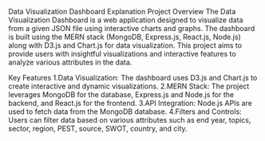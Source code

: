 Data Visualization Dashboard Explanation
Project Overview
The Data Visualization Dashboard is a web application designed to visualize data from a given JSON file using interactive charts and graphs. The dashboard is built using the MERN stack (MongoDB, Express.js, React.js, Node.js) along with D3.js and Chart.js for data visualization. This project aims to provide users with insightful visualizations and interactive features to analyze various attributes in the data.

Key Features
1.Data Visualization: The dashboard uses D3.js and Chart.js to create interactive and dynamic visualizations.
2.MERN Stack: The project leverages MongoDB for the database, Express.js and Node.js for the backend, and React.js for the frontend.
3.API Integration: Node.js APIs are used to fetch data from the MongoDB database.
4.Filters and Controls: Users can filter data based on various attributes such as end year, topics, sector, region, PEST, source, SWOT, country, and city.
